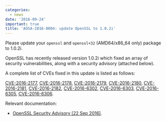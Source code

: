 ```yaml
---
categories:
  - news
date: '2016-09-24'
important: true
title: 'AOSA-2016-0004: update OpenSSL to 1.0.2i'
---
```



Please update your `openssl` and `openssl+32` (AMD64/x86_64 only) package to 1.0.2i.

OpenSSL has recently released version 1.0.2i which fixed an array of security vulnerabilities, along with a security advisory (attached below).

A complete list of CVEs fixed in this update is listed as follows:

[CVE-2016-2177](https://web.nvd.nist.gov/view/vuln/detail?vulnId=CVE-2016-2177), [CVE-2016-2178](https://web.nvd.nist.gov/view/vuln/detail?vulnId=CVE-2016-2178), [CVE-2016-2179](https://web.nvd.nist.gov/view/vuln/detail?vulnId=CVE-2016-2179), [CVE-2016-2180](https://web.nvd.nist.gov/view/vuln/detail?vulnId=CVE-2016-2180), [CVE-2016-2181](https://web.nvd.nist.gov/view/vuln/detail?vulnId=CVE-2016-2181), [CVE-2016-2182](https://web.nvd.nist.gov/view/vuln/detail?vulnId=CVE-2016-2182), [CVE-2016-6302](https://web.nvd.nist.gov/view/vuln/detail?vulnId=CVE-2016-6302), [CVE-2016-6303](https://web.nvd.nist.gov/view/vuln/detail?vulnId=CVE-2016-6303), [CVE-2016-6305](https://web.nvd.nist.gov/view/vuln/detail?vulnId=CVE-2016-6305), [CVE-2016-6306](https://web.nvd.nist.gov/view/vuln/detail?vulnId=CVE-2016-6306).

Relevant documentation:

- [OpenSSL Security Advisory [22 Sep 2016]](https://www.openssl.org/news/secadv/20160922.txt).